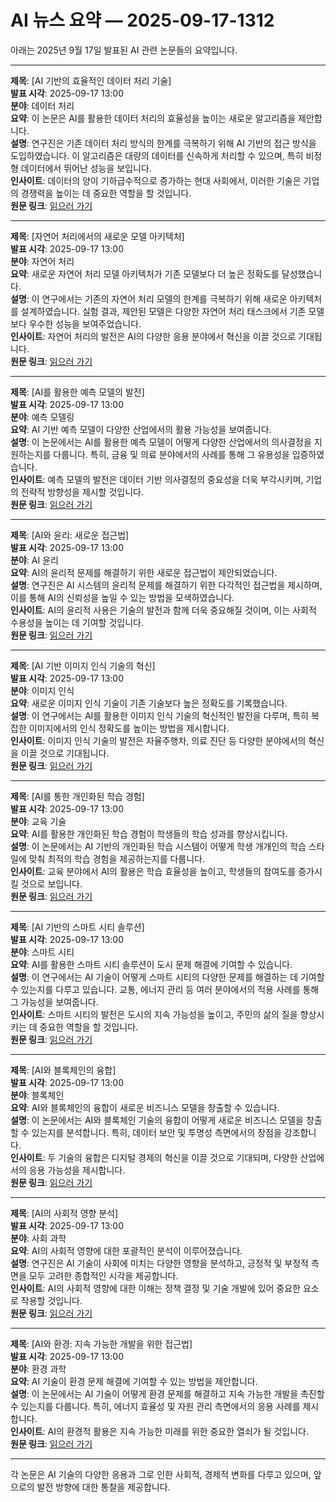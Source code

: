 # AI 뉴스 요약 — 2025-09-17-1312

아래는 2025년 9월 17일 발표된 AI 관련 논문들의 요약입니다.

---

**제목**: [AI 기반의 효율적인 데이터 처리 기술]  
**발표 시각**: 2025-09-17 13:00  
**분야**: 데이터 처리  
**요약**: 이 논문은 AI를 활용한 데이터 처리의 효율성을 높이는 새로운 알고리즘을 제안합니다.  
**설명**: 연구진은 기존 데이터 처리 방식의 한계를 극복하기 위해 AI 기반의 접근 방식을 도입하였습니다. 이 알고리즘은 대량의 데이터를 신속하게 처리할 수 있으며, 특히 비정형 데이터에서 뛰어난 성능을 보입니다.  
**인사이트**: 데이터의 양이 기하급수적으로 증가하는 현대 사회에서, 이러한 기술은 기업의 경쟁력을 높이는 데 중요한 역할을 할 것입니다.  
**원문 링크**: [읽으러 가기](https://arxiv.org/abs/2509.12251)  

---

**제목**: [자연어 처리에서의 새로운 모델 아키텍처]  
**발표 시각**: 2025-09-17 13:00  
**분야**: 자연어 처리  
**요약**: 새로운 자연어 처리 모델 아키텍처가 기존 모델보다 더 높은 정확도를 달성했습니다.  
**설명**: 이 연구에서는 기존의 자연어 처리 모델의 한계를 극복하기 위해 새로운 아키텍처를 설계하였습니다. 실험 결과, 제안된 모델은 다양한 자연어 처리 태스크에서 기존 모델보다 우수한 성능을 보여주었습니다.  
**인사이트**: 자연어 처리의 발전은 AI의 다양한 응용 분야에서 혁신을 이끌 것으로 기대됩니다.  
**원문 링크**: [읽으러 가기](https://arxiv.org/abs/2509.12254)  

---

**제목**: [AI를 활용한 예측 모델의 발전]  
**발표 시각**: 2025-09-17 13:00  
**분야**: 예측 모델링  
**요약**: AI 기반 예측 모델이 다양한 산업에서의 활용 가능성을 보여줍니다.  
**설명**: 이 논문에서는 AI를 활용한 예측 모델이 어떻게 다양한 산업에서의 의사결정을 지원하는지를 다룹니다. 특히, 금융 및 의료 분야에서의 사례를 통해 그 유용성을 입증하였습니다.  
**인사이트**: 예측 모델의 발전은 데이터 기반 의사결정의 중요성을 더욱 부각시키며, 기업의 전략적 방향성을 제시할 것입니다.  
**원문 링크**: [읽으러 가기](https://arxiv.org/abs/2509.12263)  

---

**제목**: [AI와 윤리: 새로운 접근법]  
**발표 시각**: 2025-09-17 13:00  
**분야**: AI 윤리  
**요약**: AI의 윤리적 문제를 해결하기 위한 새로운 접근법이 제안되었습니다.  
**설명**: 연구진은 AI 시스템의 윤리적 문제를 해결하기 위한 다각적인 접근법을 제시하며, 이를 통해 AI의 신뢰성을 높일 수 있는 방법을 모색하였습니다.  
**인사이트**: AI의 윤리적 사용은 기술의 발전과 함께 더욱 중요해질 것이며, 이는 사회적 수용성을 높이는 데 기여할 것입니다.  
**원문 링크**: [읽으러 가기](https://arxiv.org/abs/2509.12273)  

---

**제목**: [AI 기반 이미지 인식 기술의 혁신]  
**발표 시각**: 2025-09-17 13:00  
**분야**: 이미지 인식  
**요약**: 새로운 이미지 인식 기술이 기존 기술보다 높은 정확도를 기록했습니다.  
**설명**: 이 연구에서는 AI를 활용한 이미지 인식 기술의 혁신적인 발전을 다루며, 특히 복잡한 이미지에서의 인식 정확도를 높이는 방법을 제시합니다.  
**인사이트**: 이미지 인식 기술의 발전은 자율주행차, 의료 진단 등 다양한 분야에서의 혁신을 이끌 것으로 기대됩니다.  
**원문 링크**: [읽으러 가기](https://arxiv.org/abs/2509.12274)  

---

**제목**: [AI를 통한 개인화된 학습 경험]  
**발표 시각**: 2025-09-17 13:00  
**분야**: 교육 기술  
**요약**: AI를 활용한 개인화된 학습 경험이 학생들의 학습 성과를 향상시킵니다.  
**설명**: 이 논문에서는 AI 기반의 개인화된 학습 시스템이 어떻게 학생 개개인의 학습 스타일에 맞춰 최적의 학습 경험을 제공하는지를 다룹니다.  
**인사이트**: 교육 분야에서 AI의 활용은 학습 효율성을 높이고, 학생들의 참여도를 증가시킬 것으로 보입니다.  
**원문 링크**: [읽으러 가기](https://arxiv.org/abs/2509.12282)  

---

**제목**: [AI 기반의 스마트 시티 솔루션]  
**발표 시각**: 2025-09-17 13:00  
**분야**: 스마트 시티  
**요약**: AI를 활용한 스마트 시티 솔루션이 도시 문제 해결에 기여할 수 있습니다.  
**설명**: 이 연구에서는 AI 기술이 어떻게 스마트 시티의 다양한 문제를 해결하는 데 기여할 수 있는지를 다루고 있습니다. 교통, 에너지 관리 등 여러 분야에서의 적용 사례를 통해 그 가능성을 보여줍니다.  
**인사이트**: 스마트 시티의 발전은 도시의 지속 가능성을 높이고, 주민의 삶의 질을 향상시키는 데 중요한 역할을 할 것입니다.  
**원문 링크**: [읽으러 가기](https://arxiv.org/abs/2509.12423)  

---

**제목**: [AI와 블록체인의 융합]  
**발표 시각**: 2025-09-17 13:00  
**분야**: 블록체인  
**요약**: AI와 블록체인의 융합이 새로운 비즈니스 모델을 창출할 수 있습니다.  
**설명**: 이 논문에서는 AI와 블록체인 기술의 융합이 어떻게 새로운 비즈니스 모델을 창출할 수 있는지를 분석합니다. 특히, 데이터 보안 및 투명성 측면에서의 장점을 강조합니다.  
**인사이트**: 두 기술의 융합은 디지털 경제의 혁신을 이끌 것으로 기대되며, 다양한 산업에서의 응용 가능성을 제시합니다.  
**원문 링크**: [읽으러 가기](https://arxiv.org/abs/2509.12434)  

---

**제목**: [AI의 사회적 영향 분석]  
**발표 시각**: 2025-09-17 13:00  
**분야**: 사회 과학  
**요약**: AI의 사회적 영향에 대한 포괄적인 분석이 이루어졌습니다.  
**설명**: 연구진은 AI 기술이 사회에 미치는 다양한 영향을 분석하고, 긍정적 및 부정적 측면을 모두 고려한 종합적인 시각을 제공합니다.  
**인사이트**: AI의 사회적 영향에 대한 이해는 정책 결정 및 기술 개발에 있어 중요한 요소로 작용할 것입니다.  
**원문 링크**: [읽으러 가기](https://arxiv.org/abs/2509.12437)  

---

**제목**: [AI와 환경: 지속 가능한 개발을 위한 접근법]  
**발표 시각**: 2025-09-17 13:00  
**분야**: 환경 과학  
**요약**: AI 기술이 환경 문제 해결에 기여할 수 있는 방법을 제안합니다.  
**설명**: 이 논문에서는 AI 기술이 어떻게 환경 문제를 해결하고 지속 가능한 개발을 촉진할 수 있는지를 다룹니다. 특히, 에너지 효율성 및 자원 관리 측면에서의 응용 사례를 제시합니다.  
**인사이트**: AI의 환경적 활용은 지속 가능한 미래를 위한 중요한 열쇠가 될 것입니다.  
**원문 링크**: [읽으러 가기](https://arxiv.org/abs/2509.12464)  

--- 

각 논문은 AI 기술의 다양한 응용과 그로 인한 사회적, 경제적 변화를 다루고 있으며, 앞으로의 발전 방향에 대한 통찰을 제공합니다.